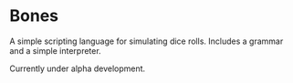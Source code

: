 Bones
=====

A simple scripting language for simulating dice rolls. Includes a grammar and a simple interpreter.

Currently under alpha development.


